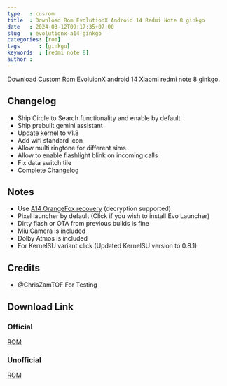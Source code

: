 ```yaml
---
type   : cusrom
title  : Download Rom EvolutionX Android 14 Redmi Note 8 ginkgo
date   : 2024-03-12T09:17:35+07:00
slug   : evolutionx-a14-ginkgo
categories: [rom]
tags      : [ginkgo]
keywords  : [redmi note 8]
author :
---
```


Download Custom Rom EvoluionX android 14 Xiaomi redmi note 8 ginkgo.

## Changelog
- Ship Circle to Search functionality and enable by default
- Ship prebuilt gemini assistant
- Update kernel to v1.8
- Add wifi standard icon
- Allow multi ringtone for different sims 
- Allow to enable flashlight blink on incoming calls
- Fix data switch tile
- Complete Changelog

## Notes
- Use [A14 OrangeFox recovery](https://t.me/builds_discussion/16182) (decryption supported)
- Pixel launcher by default (Click if you wish to install Evo Launcher)
- Dirty flash or OTA from previous builds is fine
- MiuiCamera is included
- Dolby Atmos is included
- For KernelSU variant click (Updated KernelSU version to 0.8.1)

## Credits
- @ChrisZamTOF For Testing


## Download Link
### Official
[ROM](https://sourceforge.net/projects/evolution-x/files/ginkgo/14/)


### Unofficial
[ROM](https://www.pling.com/p/2119948/)


